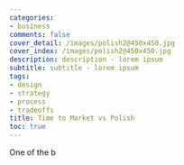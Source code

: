 ```yaml
---
categories:
- business
comments: false
cover_detail: /images/polish2@450x450.jpg
cover_index: /images/polish2@450x450.jpg
description: description - lorem ipsum
subtitle: subtitle - lorem ipsum
tags:
- design
- strategy
- process
- tradeoffs
title: Time to Market vs Polish
toc: true
---
```


One of the b
